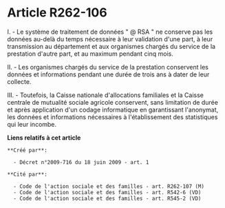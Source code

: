 # Article R262-106

I. - Le système de traitement de données " @ RSA " ne conserve pas les données au-delà du temps nécessaire à leur validation
d'une part, à leur transmission au département et aux organismes chargés du service de la prestation d'autre part, et au
maximum pendant cinq mois. 

II. - Les organismes chargés du service de la prestation conservent les données et informations pendant une durée de trois
ans à dater de leur collecte. 

III. - Toutefois, la Caisse nationale d'allocations familiales et la Caisse centrale de mutualité sociale agricole
conservent, sans limitation de durée et après application d'un codage informatique en garantissant l'anonymat, les données et
informations nécessaires à l'établissement des statistiques qui leur incombe.

**Liens relatifs à cet article**

	**Créé par**:

	  - Décret n°2009-716 du 18 juin 2009 - art. 1

	**Cité par**:

	  - Code de l'action sociale et des familles - art. R262-107 (M)
	  - Code de l'action sociale et des familles - art. R542-6 (VD)
	  - Code de l'action sociale et des familles - art. R545-2 (VD)
